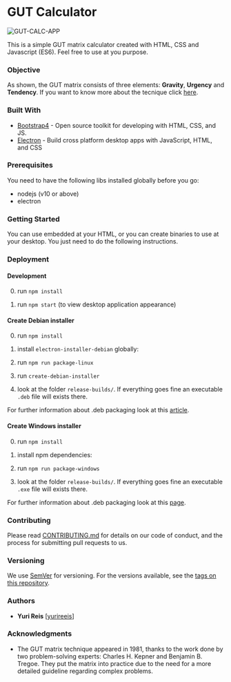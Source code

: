 # GUT Calculator

![GUT-CALC-APP](https://i.ibb.co/wz2P4mv/gut-screenshot.png)

This is a simple GUT matrix calculator created with HTML, CSS and Javascript (ES6). Feel free to use at you purpose.

### Objective

As shown, the GUT matrix consists of three elements: **Gravity**, **Urgency** and **Tendency**. If you want to know more about the tecnique click [here](https://blog.hotmart.com/en/gut-matrix/).

### Built With

* [Bootstrap4](https://getbootstrap.com/) - Open source toolkit for developing with HTML, CSS, and JS.
* [Electron](https://electronjs.org/) - Build cross platform desktop apps with JavaScript, HTML, and CSS

### Prerequisites

You need to have the following libs installed globally before you go:

- nodejs (v10 or above)
- electron

### Getting Started

You can use embedded at your HTML, or you can create binaries to use at your desktop. You just need to do the following instructions.

### Deployment

#### Development

0) run ```npm install```

1) run ```npm start``` (to view desktop application appearance)

#### Create Debian installer

0) run ```npm install``` 

1) install ```electron-installer-debian``` globally:

2) run ```npm run package-linux```

3) run ```create-debian-installer```

4) look at the folder ```release-builds/```. If everything goes fine an executable ```.deb``` file will exists there.

For further information about .deb packaging look at this [article](https://www.christianengvall.se/electron-installer-debian-package/).

#### Create Windows installer

0) run ```npm install```

1) install npm dependencies:

2) run ```npm run package-windows```

4) look at the folder ```release-builds/```. If everything goes fine an executable ```.exe``` file will exists there.

For further information about .deb packaging look at this [page](https://github.com/electron/windows-installer/).

### Contributing

Please read [CONTRIBUTING.md](CONTRIBUTING.md) for details on our code of conduct, and the process for submitting pull requests to us.

### Versioning

We use [SemVer](http://semver.org/) for versioning. For the versions available, see the [tags on this repository](https://github.com/yurireeis/gut-calc/tags).

### Authors

* **Yuri Reis** [[yurireeis](https://github.com/yurireeis)]

### Acknowledgments

* The GUT matrix technique appeared in 1981, thanks to the work done by two problem-solving experts: Charles H. Kepner and Benjamin B. Tregoe. They put the matrix into practice due to the need for a more detailed guideline regarding complex problems.